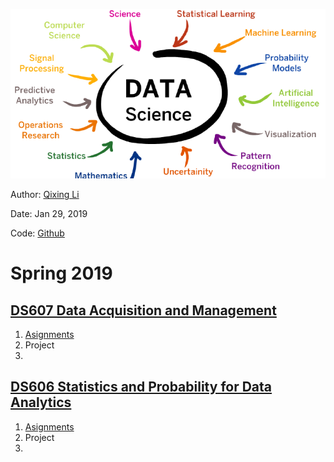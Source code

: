 ![](images/datascience_banner.png)


Author: [Qixing Li](https://qixing810.github.io/)

Date: Jan 29, 2019

Code: [Github](https://github.com/qixing810/CUNYSPS-DataScience) 


# Spring 2019

## [DS607 Data Acquisition and Management](/DS607/DS607.md)
1. [Asignments](/DS607/DS607.md)
2. Project
3. 



## [DS606 Statistics and Probability for Data Analytics](/DS606/DS606.md)
1. [Asignments](/DS606/DS606.md)
2. Project
3. 

